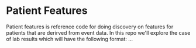 # Patient Features

Patient features is reference code for doing discovery on features for patients that are derirved from event data. In this repo we'll explore the case of lab results which will have the following format:
 ...
 
